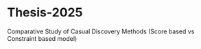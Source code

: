 # Thesis-2025
Comparative Study of Casual Discovery Methods (Score based vs Constraint based model)
